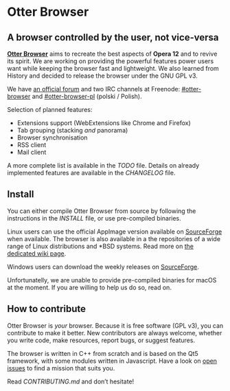 # Otter Browser

## A browser controlled by the user, not vice-versa

[**Otter Browser**](https://otter-browser.org/) aims to recreate the best aspects of **Opera 12** and to revive its spirit. We are working on providing the powerful features power users want while keeping the browser fast and lightweight. We also learned from History and decided to release the browser under the GNU GPL v3.

We have [an official forum](http://thedndsanctuary.eu/index.php?board=9.0) and two IRC channels at Freenode: [#otter-browser](http://irc.lc/freenode/otter-browser) and [#otter-browser-pl](http://irc.lc/freenode/otter-browser-pl) (polski / Polish).

Selection of planned features:

* Extensions support (WebExtensions like Chrome and Firefox)
* Tab grouping (stacking *and* panorama)
* Browser synchronisation
* RSS client
* Mail client

A more complete list is available in the *TODO* file. Details on already implemented features are available in the *CHANGELOG* file.

## Install

You can either compile Otter Browser from source by following the instructions in the *INSTALL* file, or use pre-compiled binaries.

Linux users can use the official AppImage version available on [SourceForge](https://sourceforge.net/projects/otter-browser/files/) when available. The browser is also available in a the repositories of a wide range of Linux distributions and *BSD systems. Read more on [the dedicated wiki page](https://github.com/OtterBrowser/otter-browser/wiki/Packages).

Windows users can download the weekly releases on [SourceForge](https://sourceforge.net/projects/otter-browser/files/).

Unfortunatelly, we are unable to provide pre-compiled binaries for macOS at the moment. If you are willing to help us do so, read on.

## How to contribute

Otter Browser is *your* browser. Because it is free software (GPL v3), you can contribute to make it better. New contributors are always welcome, whether you write code, make resources, report bugs, or suggest features.

The browser is written in C++ from scratch and is based on the Qt5 framework, with some modules written in Javascript. Have a look on [open issues](https://github.com/OtterBrowser/otter-browser/issues) to find a mission that suits you.

Read *CONTRIBUTING.md* and don’t hesitate!


